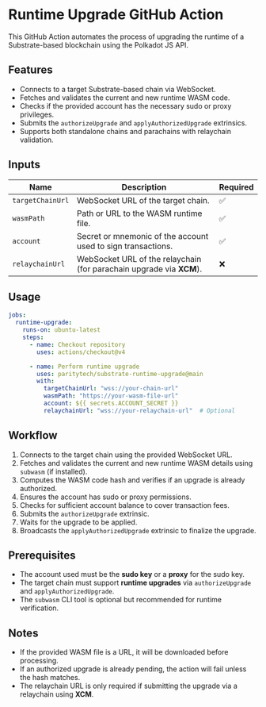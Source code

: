 # Runtime Upgrade GitHub Action

This GitHub Action automates the process of upgrading the runtime of a Substrate-based blockchain using the Polkadot JS API.

## Features

- Connects to a target Substrate-based chain via WebSocket.
- Fetches and validates the current and new runtime WASM code.
- Checks if the provided account has the necessary sudo or proxy privileges.
- Submits the `authorizeUpgrade` and `applyAuthorizedUpgrade` extrinsics.
- Supports both standalone chains and parachains with relaychain validation.

## Inputs

| Name           | Description                                                          | Required |
|---------------|----------------------------------------------------------------------|----------|
| `targetChainUrl` | WebSocket URL of the target chain.                                   | ✅ |
| `wasmPath` | Path or URL to the WASM runtime file.                                | ✅ |
| `account` | Secret or mnemonic of the account used to sign transactions.         | ✅ |
| `relaychainUrl` | WebSocket URL of the relaychain (for parachain upgrade via **XCM**). | ❌ |

## Usage

```yaml
jobs:
  runtime-upgrade:
    runs-on: ubuntu-latest
    steps:
      - name: Checkout repository
        uses: actions/checkout@v4

      - name: Perform runtime upgrade
        uses: paritytech/substrate-runtime-upgrade@main
        with:
          targetChainUrl: "wss://your-chain-url"
          wasmPath: "https://your-wasm-file-url"
          account: ${{ secrets.ACCOUNT_SECRET }}
          relaychainUrl: "wss://your-relaychain-url"  # Optional
```

## Workflow

1. Connects to the target chain using the provided WebSocket URL.
2. Fetches and validates the current and new runtime WASM details using `subwasm` (if installed).
3. Computes the WASM code hash and verifies if an upgrade is already authorized.
4. Ensures the account has sudo or proxy permissions.
5. Checks for sufficient account balance to cover transaction fees.
6. Submits the `authorizeUpgrade` extrinsic.
7. Waits for the upgrade to be applied.
8. Broadcasts the `applyAuthorizedUpgrade` extrinsic to finalize the upgrade.

## Prerequisites

- The account used must be the **sudo key** or a **proxy** for the sudo key.
- The target chain must support **runtime upgrades** via `authorizeUpgrade` and `applyAuthorizedUpgrade`.
- The `subwasm` CLI tool is optional but recommended for runtime verification.

## Notes

- If the provided WASM file is a URL, it will be downloaded before processing.
- If an authorized upgrade is already pending, the action will fail unless the hash matches.
- The relaychain URL is only required if submitting the upgrade via a relaychain using **XCM**.
